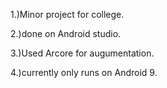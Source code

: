 1.)Minor project for college.

2.)done on Android studio.

3.)Used Arcore for augumentation.

4.)currently only runs on Android 9.

